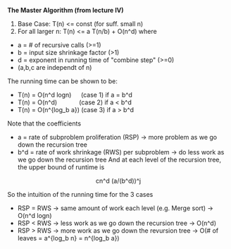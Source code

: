 **The Master Algorithm (from lecture IV)**

1. Base Case: T(n) <= const (for suff. small n)
2. For all larger n:
  T(n) <= a T(n/b) + O(n^d)
  where
* a = # of recursive calls (>=1)
* b = input size shrinkage factor (>1)
* d = exponent in running time of "combine step" (>=0)
* (a,b,c are independt of n)

The running time can be shown to be:
* T(n) = O(n^d logn) &emsp; (case 1) if a = b^d
* T(n) = O(n^d) &emsp;&emsp;&emsp;&nbsp;(case 2) if a < b^d
* T(n) = O(n^{log_b a}) (case 3) if a > b^d

Note that the coefficients
* a = rate of subproblem proliferation (RSP) -> more problem as we go down the recursion tree
* b^d = rate of work shrinkage (RWS) per subproblem -> do less work as we go down the recursion tree
And at each level of the recursion tree, the upper bound of runtime is
<p align="center"> cn^d (a/(b^d))^j </p>

So the intuition of the running time for the 3 cases
* RSP = RWS -> same amount of work each level (e.g. Merge sort) -> O(n^d logn)
* RSP < RWS -> less work as we go down the recursion tree -> O(n^d)
* RSP > RWS -> more work as we go down the revursion tree -> O(# of leaves = a^{log_b n} = n^{log_b a})
